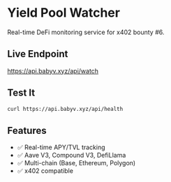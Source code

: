 # Yield Pool Watcher

Real-time DeFi monitoring service for x402 bounty #6.

## Live Endpoint

https://api.babyv.xyz/api/watch

## Test It
```bash
curl https://api.babyv.xyz/api/health
```

## Features

- ✅ Real-time APY/TVL tracking
- ✅ Aave V3, Compound V3, DefiLlama
- ✅ Multi-chain (Base, Ethereum, Polygon)
- ✅ x402 compatible
